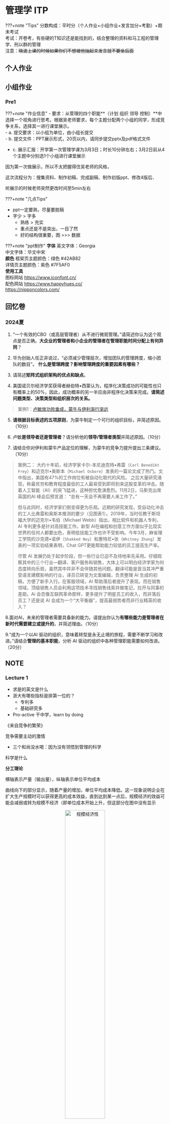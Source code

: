 # 管理学 ITP

???+note "Tips"
	分数构成：平时分（个人作业+小组作业+发言加分+考勤）+期末考试<br>
	考试：开卷考，有些硬的T知识还是能找到的，结合整理的资料和马工程的管理学、刑以群的管理<br>
	注意：~~晓波上课的时候如果你们不想被他抽起来发言就不要坐后面~~<br>



## 个人作业



## 小组作业

### Pre1

???+note "作业信息"
    - 要求：从管理的四个职能**（计划 组织 领导 控制）**中选择一个视角进行思考。根据吴老师要求，每个主题分配两个小组的同学，形成竞争关系，选择其一进行课堂展示。</br>
	- a. 提交要求：以小组为单位，由小组长提交</br>
        - b. 提交文件：PPT展示形式，20页以内，请同步提交pptx及pdf格式文件</br>

- c. 展示汇报：开学第一次管理学课为3月3日；时长10分钟左右；3月2日前从4个主题中分别选1个小组进行课堂展示</br>

因为第一次做展示，所以不太把握得住吴老师的风格，

这次流程分为：搜集资料、制作初稿、完成副稿、制作初版ppt、修改4版后、

听展示的时候老师突然更改时间至5min左右

???+note "几点Tips"
- ppt一定要熟，尽量要脱稿
- 字少 > 字多
    - 熟练 > 充实
    - 重点还是不是突出，一目了然
    - 好的结构很重要，图 >>> 数据



???+note "ppt制作"
	**字体**
    英文字体：Georgia<br>
    中文字体：华文中宋<br>
	**颜色**
    框架页主题颜色：绿色 #42AB82<br>
    详情页主题颜色：紫色 #7F5AF0<br>
      **使用工具**<br>
    图标网站 	https://www.iconfont.cn/<br>
    配色网站 	https://www.happyhues.co/<br>
        https://nipponcolors.com/<br>



## 回忆卷

### 2024夏

1. “一个有效的CBO（或高层管理者）从不进行微观管理。”请简述你认为这个观点是否正确。**大企业的管理者和小企业的管理者在管理职能时间分配上有何异同**？

2. 华为创始人任正非说过，“必须减少管理层次，增加团队的管理跨度，缩小团队的数目”。
  **什么是管理跨度？影响管理跨度的重要因素有哪些？**

3. 请简述**矩阵式组织架构的优点和缺点**。

4. 美国诺贝尔经济学奖获得者赫伯特•西蒙认为，程序化决策成功的可能性也只有概率上的50%，因此，成功概率的另一半应由非程序化决策来完成。**请简述问题类型、决策类型和组织层次的关系。**

> 案例1：[卢敏放功败垂成，蒙牛与伊利渐行渐远](https://finance.sina.com.cn/tech/roll/2024-04-03/doc-inaqpsvy2151606.shtml)

5. **请根据目标表述的五项原则**，为蒙牛制定一个可行的组织目标，并简述原因。（10分）

6. 卢敏**是领导者还是管理者**？请分析他的**领导/管理者类型**并简述原因。（10分）

7. 请结合你对伊利和蒙牛产品定位的理解，为蒙牛的竞争力提升提出三条建议。（10分）

> 案例二：
> 大约十年前，经济学家卡尔-本尼迪克特•弗雷（`Carl Benedikt Frey`）和迈克尔•奥斯本（`Michael Osbore`）发表的一篇论文成了热门。文中指出，美国有47%的工作岗位有被自动化取代的风险。
> 之后大量研究涌现，称最贫穷和教育程度最低的工人最易受到即将到来这股变革的冲击。随着人工智能（AI）的突飞猛进，这种担忧愈演愈烈。11月2日，马斯克出席英国的AI 峰会后预言道：
> “总有一天会不再需要人来工作了。”
>
> 但与此同时，经济学家们倒变得更为乐观。近期的研究发现，受自动化冲击的工人比弗雷和奥斯本推测的要少（见图表1）。2019年，当时任教于斯坦福大学的迈克尔•韦伯（Michael Webb）指出，相比软件和机器人专利，AI 专利更多是针对高技能工作。新型 AI在编程和创意工作方面似乎比现实世界的任何人都要出色，表明低技能工作也许不受影响。今年3月，麻省理工学院的沙克德•诺伊（`Shakked Noy`）和惠特尼•张（`Whitney Zhang`）发表的一项实验结果表明，Chat GPT更能帮助能力较低的员工提高生产率。
>
> 尽管 AI 发展仍处于起步阶段，但一些行业已迫不及待地率先采用。仔细观察其中的三个行业—翻译、客户服务和销售，大体上可以明白经济学家为何态度转向乐观，虽然其中并非不会伴随其他问题。翻译可能是首当其冲严重受语言建模影响的行业，译员已转变为文案编辑，负责整理 AI 生成的初稿，方便了新手入行。在客服领域，AI 帮助落后者提升了表现。而在销售领域，顶级销售人员会利用这项技术寻找销售线索并做笔记，拉开与同事的差距。Ai 会否像互联网革命那样，更多提升了明星员工的收入，而非落后员工？还是说 AI 会成为一个“大平衡器”，提高最弱势者而非行业精英的收入？

8.面对AI，未来的管理者需要具备新的能力。请提出你认为**有哪些能力是管理者在新时代需要建立或提升的**，并简述理由。（10分）

9.“成为一个以AI 驱动的组织，意味着转型是永无止境的旅程，需要不断学习和改进。”请结合**管理的基本职能**，分析 AI 驱动的组织中各种管理职能需要如何改进。（20分）

## NOTE

### Lecture 1 

- 求是的英文是什么
- 浙大有哪些指标是排第一位的？
  - 专利多
  - 基础研究多
- Pro-active 干中学，learn by doing 



《来自竞争的繁荣》

竞争需要主动的激情



- 三个和尚没水喝：因为没有领悟到管理的科学

科学是什么



**分工理论**

横轴表示产量（输出量），纵轴表示单位平均成本

曲线向下的部分显示，随着产量的增加，单位平均成本降低。这一现象说明企业在扩大生产规模时可以获得更高的成本效益，直到达到某一点后，规模经济的效益可能会减弱或转为规模不经济（即单位成本开始上升，但这部分在图中没有显示

<div style="text-align: center;">
    <img src="https://philfan-pic.oss-cn-beijing.aliyuncs.com/img/image-20240303104636921.png" alt="规模经济性" style="width: 50%;">
    <br>
    <em>规模经济性</em>
</div>


??? note "亚当斯密"

    === "人物简介"
    亚当·斯密是18世纪苏格兰的经济学家和哲学家，被广泛认为是现代经济学的奠基人之一。他最著名的贡献是在1776年出版的《国富论》（全名为《国民财富的性质和原因的研究》），这本书对经济学理论和政策制定产生了深远的影响。
    
    === "斯密的主要贡献"
    
    1. **分工理论**：斯密认为，分工能够提高生产效率。他用一个著名的例子来说明这一点：在一个小型针工厂中，一个工人如果要独自完成所有制针的工序，一天可能只能制作几十根针。但如果将工序分解，由不同的工人完成不同的专门任务，他们一起能够在一天内生产出成千上万根针。这说明通过分工，可以大大提高生产力。
    2.  **自由市场和“看不见的手”**：斯密主张市场经济中的自由竞争，认为市场能够通过一种他称之为“看不见的手”的机制自我调节，使得资源得到最有效的分配。他认为，当每个人都追求个人利益的时候，在竞争中，市场机制会引导他们的行为，使之有助于社会整体的福利。
    3.  **批判重商主义**：斯密批评了当时流行的重商主义政策，这种政策强调国家通过控制贸易来积累财富。斯密认为，真正的国富并不是由黄金或银子的积累来衡量的，而是由一个国家的生产能力和消费水平来决定的。
    4.  **经济增长与资本积累**：斯密还研究了经济增长的问题，强调资本积累的重要性。他认为，为了增加生产和促进经济增长，必须有足够的资本投入到生产性活动中。
    
    === "《国富论》的影响"
    
    《*An Inquiry into the Nature and Causes of the Wealth of Nations*》
    
    《国富论》是经济学史上的一部里程碑作品，它不仅奠定了经济学作为一门独立学科的基础，而且对后来的经济思想和政策制定产生了深远的影响。斯密的观点促进了自由市场经济的发展，影响了许多国家的经济政策，尤其是在19世纪和20世纪初期。

